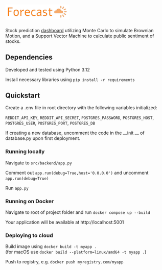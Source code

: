 # <img src='src/frontend/static/imgs/logo_small.png' width=200/>

Stock prediction [dashboard](https://forecastapp.onrender.com/) utilizing Monte Carlo to simulate Brownian Motion, and a Support Vector Machine to calculate public sentiment of stocks.

## Dependencies
Developed and tested using Python 3.12

Install necessary libraries using `pip install -r requirements`

## Quickstart

Create a .env file in root directory with the following variables initialized:

`REDDIT_API_KEY`,
`REDDIT_API_SECRET`,
`POSTGRES_PASSWORD`,
`POSTGRES_HOST`,
`POSTGRES_USER`,
`POSTGRES_PORT`,
`POSTGRES_DB`

If creating a new database, uncomment the code in the __init __ of database.py upon first deployment.

### Running locally

Navigate to `src/backend/app.py`

Comment out `app.run(debug=True,host='0.0.0.0')` and uncomment `app.run(debug=True)`

Run `app.py`

### Running on Docker
Navigate to root of project folder and run `docker compose up --build`

Your application will be available at http://localhost:5001

### Deploying to cloud

Build image using `docker build -t myapp . `  
(for macOS use `docker build --platform=linux/amd64 -t myapp .`)

Push to registry, e.g. `docker push myregistry.com/myapp`
